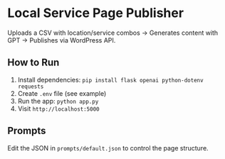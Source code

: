 # Local Service Page Publisher

Uploads a CSV with location/service combos → Generates content with GPT → Publishes via WordPress API.

## How to Run
1. Install dependencies: `pip install flask openai python-dotenv requests`
2. Create `.env` file (see example)
3. Run the app: `python app.py`
4. Visit `http://localhost:5000`

## Prompts
Edit the JSON in `prompts/default.json` to control the page structure.